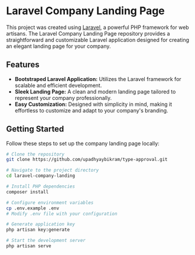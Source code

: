 # Laravel Company Landing Page

This project was created using [Laravel](https://laravel.com/), a powerful PHP framework for web artisans. The Laravel Company Landing Page repository provides a straightforward and customizable Laravel application designed for creating an elegant landing page for your company.

## Features

- **Bootstraped Laravel Application:** Utilizes the Laravel framework for scalable and efficient development.
- **Sleek Landing Page:** A clean and modern landing page tailored to represent your company professionally.
- **Easy Customization:** Designed with simplicity in mind, making it effortless to customize and adapt to your company's branding.

## Getting Started

Follow these steps to set up the company landing page locally:

```bash
# Clone the repository
git clone https://github.com/upadhyaybikram/type-approval.git

# Navigate to the project directory
cd laravel-company-landing

# Install PHP dependencies
composer install

# Configure environment variables
cp .env.example .env
# Modify .env file with your configuration

# Generate application key
php artisan key:generate

# Start the development server
php artisan serve
